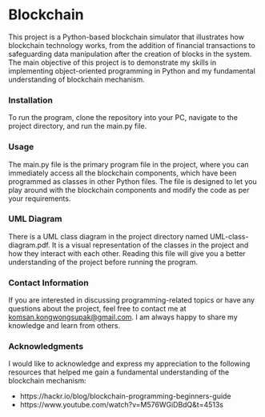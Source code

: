 # Blockchain
This project is a Python-based blockchain simulator that illustrates how blockchain technology works, from the addition of financial transactions to safeguarding data manipulation after the creation of blocks in the system. The main objective of this project is to demonstrate my skills in implementing object-oriented programming in Python and my fundamental understanding of blockchain mechanism.
### Installation
To run the program, clone the repository into your PC, navigate to the project directory, and run the main.py file.
### Usage
The main.py file is the primary program file in the project, where you can immediately access all the blockchain components, which have been programmed as classes in other Python files. The file is designed to let you play around with the blockchain components and modify the code as per your requirements.
### UML Diagram
There is a UML class diagram in the project directory named UML-class-diagram.pdf. It is a visual representation of the classes in the project and how they interact with each other. Reading this file will give you a better understanding of the project before running the program.
### Contact Information
If you are interested in discussing programming-related topics or have any questions about the project, feel free to contact me at komsan.kongwongsupak@gmail.com. I am always happy to share my knowledge and learn from others.
### Acknowledgments
I would like to acknowledge and express my appreciation to the following resources that helped me gain a fundamental understanding of the blockchain mechanism:
<ul>
  <li>https://hackr.io/blog/blockchain-programming-beginners-guide</li>
  <li>https://www.youtube.com/watch?v=M576WGiDBdQ&t=4513s</li>
</ul>
